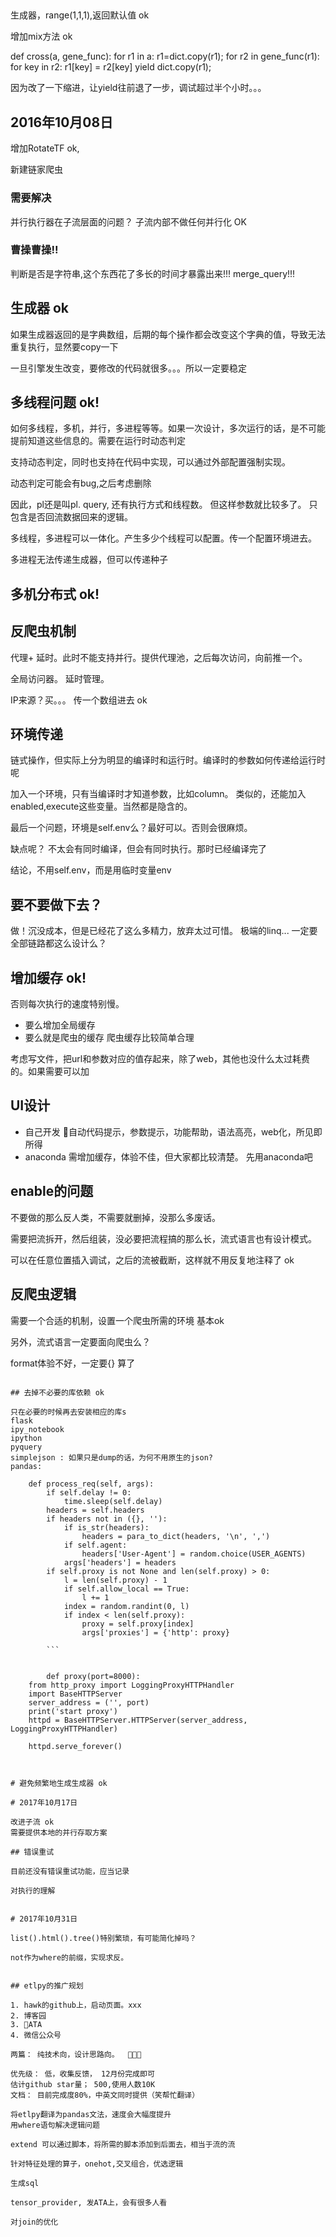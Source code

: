 

##
生成器，range(1,1,1),返回默认值 ok

增加mix方法 ok


def cross(a, gene_func):
    for r1 in a:
        r1=dict.copy(r1);
        for r2 in gene_func(r1):
            for key in r2:
                r1[key] = r2[key]
                yield dict.copy(r1);

因为改了一下缩进，让yield往前退了一步，调试超过半个小时。。。

## 2016年10月08日

增加RotateTF ok,

新建链家爬虫

### 需要解决

并行执行器在子流层面的问题？ 子流内部不做任何并行化 OK

### 曹操曹操!!

判断是否是字符串,这个东西花了多长的时间才暴露出来!!!  merge_query!!!

## 生成器 ok

如果生成器返回的是字典数组，后期的每个操作都会改变这个字典的值，导致无法重复执行，显然要copy一下

一旦引擎发生改变，要修改的代码就很多。。。所以一定要稳定



## 多线程问题 ok!

如何多线程，多机，并行，多进程等等。如果一次设计，多次运行的话，是不可能提前知道这些信息的。需要在运行时动态判定

支持动态判定，同时也支持在代码中实现，可以通过外部配置强制实现。

动态判定可能会有bug,之后考虑删除

因此，pl还是叫pl. query, 还有执行方式和线程数。 但这样参数就比较多了。 只包含是否回流数据回来的逻辑。

多线程，多进程可以一体化。产生多少个线程可以配置。传一个配置环境进去。

多进程无法传递生成器，但可以传递种子

## 多机分布式 ok!

## 反爬虫机制 

代理+ 延时。此时不能支持并行。提供代理池，之后每次访问，向前推一个。 

全局访问器。 延时管理。

IP来源？买。。。 传一个数组进去  ok





## 环境传递 

链式操作，但实际上分为明显的编译时和运行时。编译时的参数如何传递给运行时呢

加入一个环境，只有当编译时才知道参数，比如column。 类似的，还能加入enabled,execute这些变量。当然都是隐含的。

最后一个问题，环境是self.env么？最好可以。否则会很麻烦。

缺点呢？ 不太会有同时编译，但会有同时执行。那时已经编译完了

结论，不用self.env，而是用临时变量env


## 要不要做下去？

做！沉没成本，但是已经花了这么多精力，放弃太过可惜。
极端的linq... 一定要全部链路都这么设计么？

## 增加缓存  ok!

否则每次执行的速度特别慢。 

- 要么增加全局缓存
- 要么就是爬虫的缓存 爬虫缓存比较简单合理

考虑写文件，把url和参数对应的值存起来，除了web，其他也没什么太过耗费的。如果需要可以加

## UI设计

- 自己开发
自动代码提示，参数提示，功能帮助，语法高亮，web化，所见即所得
- anaconda
需增加缓存，体验不佳，但大家都比较清楚。 
先用anaconda吧

## enable的问题

不要做的那么反人类，不需要就删掉，没那么多废话。

需要把流拆开，然后组装，没必要把流程搞的那么长，流式语言也有设计模式。

可以在任意位置插入调试，之后的流被截断，这样就不用反复地注释了  ok
## 反爬虫逻辑

需要一个合适的机制，设置一个爬虫所需的环境 基本ok

另外，流式语言一定要面向爬虫么？

format体验不好，一定要{} 算了
```

## 去掉不必要的库依赖 ok

只在必要的时候再去安装相应的库s
flask
ipy_notebook
ipython
pyquery
simplejson : 如果只是dump的话，为何不用原生的json?
pandas: 

    def process_req(self, args):
        if self.delay != 0:
            time.sleep(self.delay)
        headers = self.headers
        if headers not in ({}, ''):
            if is_str(headers):
                headers = para_to_dict(headers, '\n', ',')
            if self.agent:
                headers['User-Agent'] = random.choice(USER_AGENTS)
            args['headers'] = headers
        if self.proxy is not None and len(self.proxy) > 0:
            l = len(self.proxy) - 1
            if self.allow_local == True:
                l += 1
            index = random.randint(0, l)
            if index < len(self.proxy):
                proxy = self.proxy[index]
                args['proxies'] = {'http': proxy}
                
        ```        
        
        
        def proxy(port=8000):
    from http_proxy import LoggingProxyHTTPHandler
    import BaseHTTPServer
    server_address = ('', port)
    print('start proxy')
    httpd = BaseHTTPServer.HTTPServer(server_address, LoggingProxyHTTPHandler)
    
    httpd.serve_forever()
    
    
    
# 避免频繁地生成生成器 ok

# 2017年10月17日

改进子流 ok
需要提供本地的并行存取方案

## 错误重试 

目前还没有错误重试功能，应当记录

对执行的理解


# 2017年10月31日

list().html().tree()特别繁琐，有可能简化掉吗？

not作为where的前缀，实现求反。


## etlpy的推广规划

1. hawk的github上，启动页面。xxx
2. 博客园
3. ATA
4. 微信公众号 

两篇： 纯技术向，设计思路向。  

优先级： 低，收集反馈， 12月份完成即可
估计github star量； 500,使用人数10K
文档： 目前完成度80%，中英文同时提供（笑帮忙翻译）

将etlpy翻译为pandas文法，速度会大幅度提升
用where语句解决逻辑问题

extend 可以通过脚本，将所需的脚本添加到后面去，相当于流的流

针对特征处理的算子，onehot,交叉组合，优选逻辑

生成sql

tensor_provider, 发ATA上，会有很多人看

对join的优化

